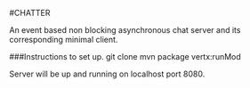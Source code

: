 #CHATTER

An event based non blocking asynchronous chat server and its corresponding minimal client.

###Instructions to set up.
git clone <repo url>
mvn package vertx:runMod

Server will be up and running on localhost port 8080.
